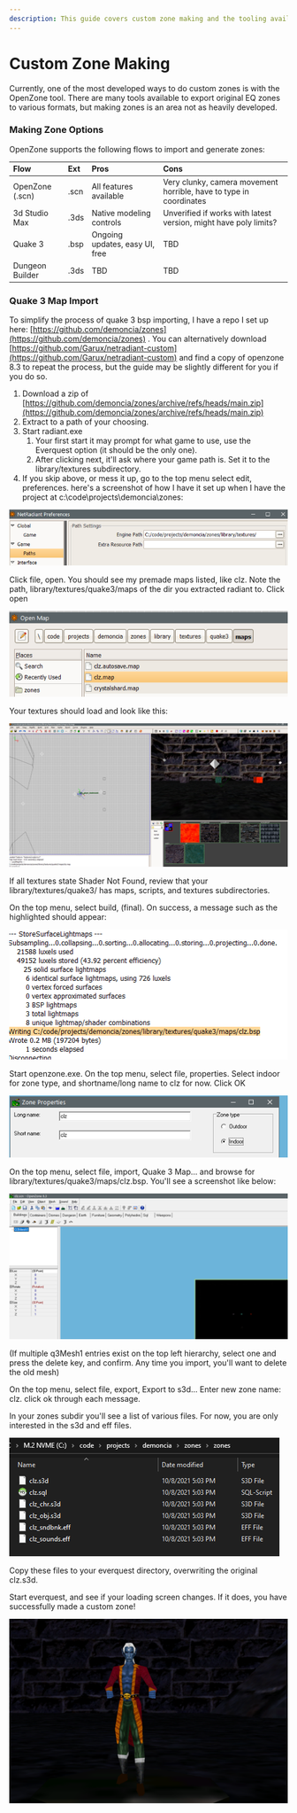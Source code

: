 ```yaml
---
description: This guide covers custom zone making and the tooling available
---
```


# Custom Zone Making

Currently, one of the most developed ways to do custom zones is with the OpenZone tool. There are many tools available to export original EQ zones to various formats, but making zones is an area not as heavily developed. 

### Making Zone Options

OpenZone supports the following flows to import and generate zones:

| Flow | Ext | Pros | Cons |
| :--- | :--- | :--- | :--- |
| OpenZone \(.scn\) | .scn | All features available | Very clunky, camera movement horrible, have to type in coordinates |
| 3d Studio Max | .3ds | Native modeling controls | Unverified if works with latest version, might have poly limits? |
| Quake 3 | .bsp | Ongoing updates, easy UI, free | TBD |
| Dungeon Builder | .3ds | TBD | TBD |

### Quake 3 Map Import

To simplify the process of quake 3 bsp importing, I have a repo I set up here: [https://github.com/demoncia/zones](https://github.com/demoncia/zones) . You can alternatively download [https://github.com/Garux/netradiant-custom](https://github.com/Garux/netradiant-custom) and find a copy of openzone 8.3 to repeat the process, but the guide may be slightly different for you if you do so.

1. Download a zip of [https://github.com/demoncia/zones/archive/refs/heads/main.zip](https://github.com/demoncia/zones/archive/refs/heads/main.zip)
2. Extract to a path of your choosing. 
3. Start radiant.exe
   1. Your first start it may prompt for what game to use, use the Everquest option \(it should be the only one\).
   2. After clicking next, it'll ask where your game path is. Set it to the library/textures subdirectory.
4. If you skip above, or mess it up, go to the top menu select edit, preferences. here's a screenshot of how I have it set up when I have the project at c:\code\projects\demoncia\zones: 

![](../../../gitbook/assets/image%20%2825%29.png)

Click file, open. You should see my premade maps listed, like clz. Note the path, library/textures/quake3/maps of the dir you extracted radiant to. Click open

![](../../../gitbook/assets/image%20%2824%29.png)

Your textures should load and look like this:

![](../../../gitbook/assets/image%20%2822%29.png)

If all textures state Shader Not Found, review that your library/textures/quake3/ has maps, scripts, and textures subdirectories.

On the top menu, select build, \(final\). On success, a message such as the highlighted should appear: 

![](../../../gitbook/assets/image%20%2823%29.png)

Start openzone.exe. On the top menu, select file, properties. Select indoor for zone type, and shortname/long name to clz for now. Click OK

![](../../../gitbook/assets/image%20%2811%29.png)

On the top menu, select file, import, Quake 3 Map... and browse for library/textures/quake3/maps/clz.bsp. You'll see a screenshot like below:

![](../../../gitbook/assets/image%20%2821%29.png)

\(If multiple q3Mesh1 entries exist on the top left hierarchy, select one and press the delete key, and confirm. Any time you import, you'll want to delete the old mesh\)

On the top menu, select file, export, Export to s3d... Enter new zone name: clz. click ok through each message.

In your zones subdir you'll see a list of various files. For now, you are only interested in the s3d and eff files.

![](../../../gitbook/assets/image%20%2820%29.png)

Copy these files to your everquest directory, overwriting the original clz.s3d.

Start everquest, and see if your loading screen changes. If it does, you have successfully made a custom zone! 

![](../../../gitbook/assets/image%20%2826%29.png)

